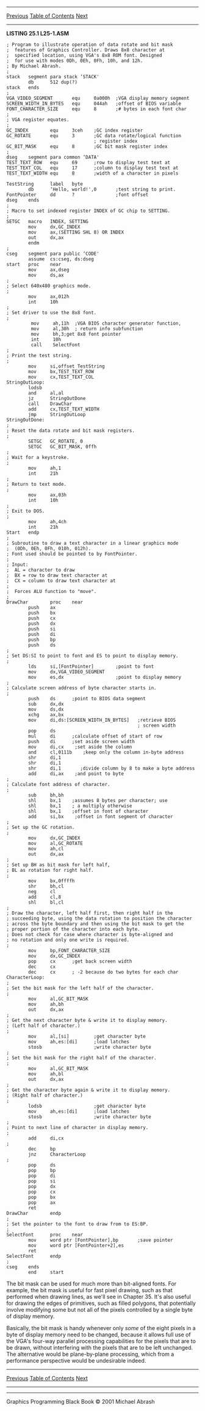   ------------------------ --------------------------------- --------------------
  [Previous](25-01.html)   [Table of Contents](index.html)   [Next](25-03.html)
  ------------------------ --------------------------------- --------------------

**LISTING 25.1 L25-1.ASM**

    ; Program to illustrate operation of data rotate and bit mask
    ;  features of Graphics Controller. Draws 8x8 character at
    ;  specified location, using VGA's 8x8 ROM font. Designed
    ;  for use with modes 0Dh, 0Eh, 0Fh, 10h, and 12h.
    ; By Michael Abrash.
    ;
    stack   segment para stack ‘STACK'
            db      512 dup(?)
    stack   ends
    ;
    VGA_VIDEO_SEGMENT       equ     0a000h  ;VGA display memory segment
    SCREEN_WIDTH_IN_BYTES   equ     044ah   ;offset of BIOS variable
    FONT_CHARACTER_SIZE     equ     8       ;# bytes in each font char
    ;
    ; VGA register equates.
    ;
    GC_INDEX        equ     3ceh    ;GC index register
    GC_ROTATE       equ     3       ;GC data rotate/logical function
                                    ; register index
    GC_BIT_MASK     equ     8       ;GC bit mask register index
    ;
    dseg    segment para common ‘DATA'
    TEST_TEXT_ROW   equ     69      ;row to display test text at
    TEST_TEXT_COL   equ     17      ;column to display test text at
    TEST_TEXT_WIDTH equ     8       ;width of a character in pixels

    TestString      label   byte
            db      ‘Hello, world!',0       ;test string to print.
    FontPointer     dd      ?               ;font offset
    dseg    ends
    ;
    ; Macro to set indexed register INDEX of GC chip to SETTING.
    ;
    SETGC   macro   INDEX, SETTING
            mov     dx,GC_INDEX
            mov     ax,(SETTING SHL 8) OR INDEX
            out     dx,ax
            endm
    ;
    cseg    segment para public ‘CODE'
            assume  cs:cseg, ds:dseg
    start   proc    near
            mov     ax,dseg
            mov     ds,ax
    ;
    ; Select 640x480 graphics mode.
    ;
            mov     ax,012h
            int     10h
    ;
    ; Set driver to use the 8x8 font.
    ;
             mov     ah,11h  ;VGA BIOS character generator function,
             mov     al,30h  ; return info subfunction
             mov     bh,3;get 8x8 font pointer
             int     10h
             call    SelectFont
    ;
    ; Print the test string.
    ;
            mov     si,offset TestString
            mov     bx,TEST_TEXT_ROW
            mov     cx,TEST_TEXT_COL
    StringOutLoop:
            lodsb
            and     al,al
            jz      StringOutDone
            call    DrawChar
            add     cx,TEST_TEXT_WIDTH
            jmp     StringOutLoop
    StringOutDone:
    ;
    ; Reset the data rotate and bit mask registers.
    ;
            SETGC   GC_ROTATE, 0
            SETGC   GC_BIT_MASK, 0ffh
    ;
    ; Wait for a keystroke.
    ;
            mov     ah,1
            int     21h
    ;
    ; Return to text mode.
    ;
            mov     ax,03h
            int     10h
    ;
    ; Exit to DOS.
    ;
            mov     ah,4ch
            int     21h
    Start   endp
    ;
    ; Subroutine to draw a text character in a linear graphics mode
    ;  (0Dh, 0Eh, 0Fh, 010h, 012h).
    ; Font used should be pointed to by FontPointer.
    ;
    ; Input:
    ;  AL = character to draw
    ;  BX = row to draw text character at
    ;  CX = column to draw text character at
    ;
    ;  Forces ALU function to "move".
    ;
    DrawChar        proc    near
            push    ax
            push    bx
            push    cx
            push    dx
            push    si
            push    di
            push    bp
            push    ds
    ;
    ; Set DS:SI to point to font and ES to point to display memory.
    ;
            lds     si,[FontPointer]        ;point to font
            mov     dx,VGA_VIDEO_SEGMENT
            mov     es,dx                   ;point to display memory
    ;
    ; Calculate screen address of byte character starts in.
    ;
            push    ds      ;point to BIOS data segment
            sub     dx,dx
            mov     ds,dx
            xchg    ax,bx
            mov     di,ds:[SCREEN_WIDTH_IN_BYTES]   ;retrieve BIOS
                                                    ; screen width
            pop     ds
            mul     di      ;calculate offset of start of row
            push    di      ;set aside screen width
            mov     di,cx    ;set aside the column
            and     cl,0111b    ;keep only the column in-byte address
            shr     di,1
            shr     di,1
            shr     di,1       ;divide column by 8 to make a byte address
            add     di,ax    ;and point to byte
    ;
    ; Calculate font address of character.
    ;
            sub     bh,bh
            shl     bx,1    ;assumes 8 bytes per character; use
            shl     bx,1    ; a multiply otherwise
            shl     bx,1    ;offset in font of character
            add     si,bx    ;offset in font segment of character
    ;
    ; Set up the GC rotation.
    ;
            mov     dx,GC_INDEX
            mov     al,GC_ROTATE
            mov     ah,cl
            out     dx,ax
    ;
    ; Set up BH as bit mask for left half,
    ; BL as rotation for right half.
    ;
            mov     bx,0ffffh
            shr     bh,cl
            neg     cl
            add     cl,8
            shl     bl,cl
    ;
    ; Draw the character, left half first, then right half in the
    ; succeeding byte, using the data rotation to position the character
    ; across the byte boundary and then using the bit mask to get the
    ; proper portion of the character into each byte.
    ; Does not check for case where character is byte-aligned and
    ; no rotation and only one write is required.
    ;
            mov     bp,FONT_CHARACTER_SIZE
            mov     dx,GC_INDEX
            pop     cx      ;get back screen width
            dec     cx
            dec     cx      ; -2 because do two bytes for each char
    CharacterLoop:
    ;
    ; Set the bit mask for the left half of the character.
    ;
            mov     al,GC_BIT_MASK
            mov     ah,bh
            out     dx,ax
    ;
    ; Get the next character byte & write it to display memory.
    ; (Left half of character.)
    ;
            mov     al,[si]         ;get character byte
            mov     ah,es:[di]      ;load latches
            stosb                   ;write character byte
    ;
    ; Set the bit mask for the right half of the character.
    ;
            mov     al,GC_BIT_MASK
            mov     ah,bl
            out     dx,ax
    ;
    ; Get the character byte again & write it to display memory.
    ; (Right half of character.)
    ;
            lodsb                   ;get character byte
            mov     ah,es:[di]      ;load latches
            stosb                   ;write character byte
    ;
    ; Point to next line of character in display memory.
    ;
            add     di,cx
    ;
            dec     bp
            jnz     CharacterLoop
    ;
            pop     ds
            pop     bp
            pop     di
            pop     si
            pop     dx
            pop     cx
            pop     bx
            pop     ax
            ret
    DrawChar        endp
    ;
    ; Set the pointer to the font to draw from to ES:BP.
    ;
    SelectFont      proc    near
            mov     word ptr [FontPointer],bp       ;save pointer
            mov     word ptr [FontPointer+2],es
            ret
    SelectFont      endp
    ;
    cseg    ends
            end     start

The bit mask can be used for much more than bit-aligned fonts. For
example, the bit mask is useful for fast pixel drawing, such as that
performed when drawing lines, as we'll see in Chapter 35. It's also
useful for drawing the edges of primitives, such as filled polygons,
that potentially involve modifying some but not all of the pixels
controlled by a single byte of display memory.

Basically, the bit mask is handy whenever only *some* of the eight
pixels in a byte of display memory need to be changed, because it allows
full use of the VGA's four-way parallel processing capabilities for the
pixels that are to be drawn, without interfering with the pixels that
are to be left unchanged. The alternative would be plane-by-plane
processing, which from a performance perspective would be undesirable
indeed.

  ------------------------ --------------------------------- --------------------
  [Previous](25-01.html)   [Table of Contents](index.html)   [Next](25-03.html)
  ------------------------ --------------------------------- --------------------

* * * * *

Graphics Programming Black Book © 2001 Michael Abrash

